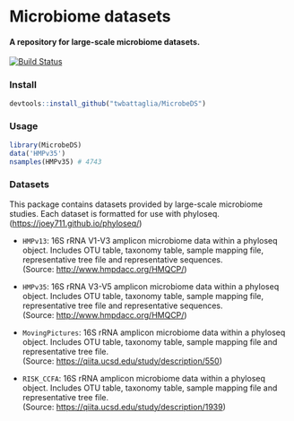 # Microbiome datasets
#### A repository for large-scale microbiome datasets.
[![Build Status](https://travis-ci.org/twbattaglia/MicrobeDS.svg?branch=master)](https://travis-ci.org/twbattaglia/MicrobeDS)  
  

### Install
```R
devtools::install_github("twbattaglia/MicrobeDS")
```

### Usage
```R
library(MicrobeDS)
data('HMPv35')
nsamples(HMPv35) # 4743
```

### Datasets
This package contains datasets provided by large-scale microbiome studies. Each dataset is formatted for use with phyloseq. (https://joey711.github.io/phyloseq/)

* `HMPv13`: 16S rRNA V1-V3 amplicon microbiome data within a phyloseq object. Includes OTU table, taxonomy table, sample mapping file, representative tree file and representative sequences.  
  (Source: http://www.hmpdacc.org/HMQCP/)

* `HMPv35`: 16S rRNA V3-V5 amplicon microbiome data within a phyloseq object. Includes OTU table, taxonomy table, sample mapping file, representative tree file and representative sequences.  
  (Source: http://www.hmpdacc.org/HMQCP/)

* `MovingPictures`: 16S rRNA amplicon microbiome data within a phyloseq object. Includes OTU table, taxonomy table, sample mapping file and representative tree file.  
  (Source: https://qiita.ucsd.edu/study/description/550)
  
* `RISK_CCFA`: 16S rRNA amplicon microbiome data within a phyloseq object. Includes OTU table, taxonomy table, sample mapping file and representative tree file.  
  (Source: https://qiita.ucsd.edu/study/description/1939)
  
